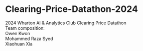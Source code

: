 # Clearing-Price-Datathon-2024
2024 Wharton AI &amp; Analytics Club Clearing Price Datathon</br>
Team composition:</br>
Owen Kwon</br>
Mohammed Raza Syed</br>
Xiaohuan Xia
